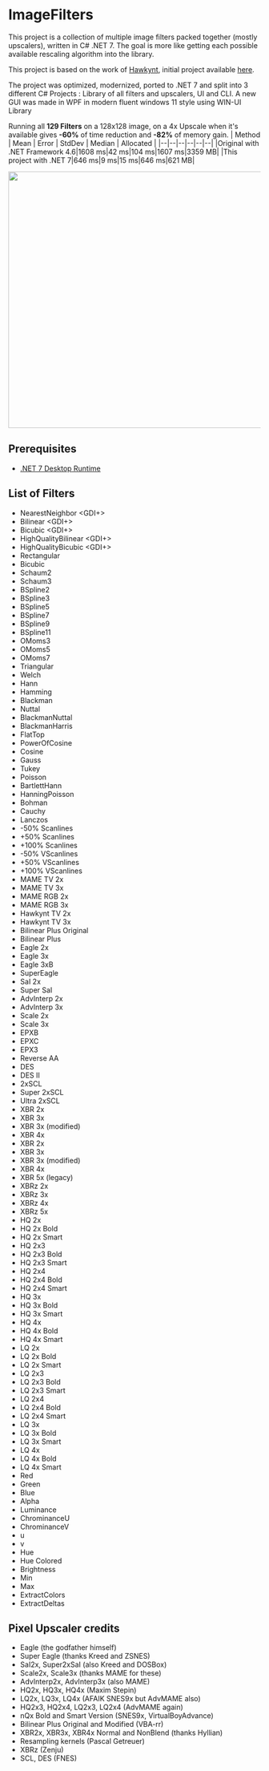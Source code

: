 # ImageFilters

This project is a collection of multiple image filters packed together (mostly upscalers), written in C# .NET 7.
The goal is more like getting each possible available rescaling algorithm into the library.

This project is based on the work of [Hawkynt](https://github.com/Hawkynt), initial project available [here](https://github.com/Hawkynt/2dimagefilter).

The project was optimized, modernized, ported to .NET 7 and split into 3 different C# Projects : Library of all filters and upscalers, UI and CLI.
A new GUI was made in WPF in modern fluent windows 11 style using WIN-UI Library

  Running all **129 Filters** on a 128x128 image, on a 4x Upscale when it's available gives **-60%**  of time reduction and **-82%** of memory gain.
| Method | Mean | Error | StdDev | Median | Allocated |
|--|--|--|--|--|--| 
|Original with .NET Framework 4.6|1608 ms|42 ms|104 ms|1607 ms|3359 MB|
|This project with .NET 7|646 ms|9 ms|15 ms|646 ms|621 MB| 

<img src="https://user-images.githubusercontent.com/8873170/213897795-b5775446-89fc-474f-b793-1b1e99650f12.png" width="512">

## Prerequisites

 - [.NET 7 Desktop Runtime](https://dotnet.microsoft.com/en-us/download/dotnet/thank-you/runtime-desktop-7.0.1-windows-x64-installer)

## List of Filters
 - NearestNeighbor <GDI+>
- Bilinear <GDI+>
- Bicubic <GDI+>
- HighQualityBilinear <GDI+>
- HighQualityBicubic <GDI+>
- Rectangular
- Bicubic
- Schaum2
- Schaum3
- BSpline2
- BSpline3
- BSpline5
- BSpline7
- BSpline9
- BSpline11
- OMoms3
- OMoms5
- OMoms7
- Triangular
- Welch
- Hann
- Hamming
- Blackman
- Nuttal
- BlackmanNuttal
- BlackmanHarris
- FlatTop
- PowerOfCosine
- Cosine
- Gauss
- Tukey
- Poisson
- BartlettHann
- HanningPoisson
- Bohman
- Cauchy
- Lanczos
- -50% Scanlines
- +50% Scanlines
- +100% Scanlines
- -50% VScanlines
- +50% VScanlines
- +100% VScanlines
- MAME TV 2x
- MAME TV 3x
- MAME RGB 2x
- MAME RGB 3x
- Hawkynt TV 2x
- Hawkynt TV 3x
- Bilinear Plus Original
- Bilinear Plus
- Eagle 2x
- Eagle 3x
- Eagle 3xB
- SuperEagle
- SaI 2x
- Super SaI
- AdvInterp 2x
- AdvInterp 3x
- Scale 2x
- Scale 3x
- EPXB
- EPXC
- EPX3
- Reverse AA
- DES
- DES II
- 2xSCL
- Super 2xSCL
- Ultra 2xSCL
- XBR 2x <NoBlend>
- XBR 3x <NoBlend>
- XBR 3x (modified) <NoBlend>
- XBR 4x <NoBlend>
- XBR 2x
- XBR 3x
- XBR 3x (modified)
- XBR 4x
- XBR 5x (legacy)
- XBRz 2x
- XBRz 3x
- XBRz 4x
- XBRz 5x
- HQ 2x
- HQ 2x Bold
- HQ 2x Smart
- HQ 2x3
- HQ 2x3 Bold
- HQ 2x3 Smart
- HQ 2x4
- HQ 2x4 Bold
- HQ 2x4 Smart
- HQ 3x
- HQ 3x Bold
- HQ 3x Smart
- HQ 4x
- HQ 4x Bold
- HQ 4x Smart
- LQ 2x
- LQ 2x Bold
- LQ 2x Smart
- LQ 2x3
- LQ 2x3 Bold
- LQ 2x3 Smart
- LQ 2x4
- LQ 2x4 Bold
- LQ 2x4 Smart
- LQ 3x
- LQ 3x Bold
- LQ 3x Smart
- LQ 4x
- LQ 4x Bold
- LQ 4x Smart
- Red
- Green
- Blue
- Alpha
- Luminance
- ChrominanceU
- ChrominanceV
- u
- v
- Hue
- Hue Colored
- Brightness
- Min
- Max
- ExtractColors
- ExtractDeltas 

## Pixel Upscaler credits 
-   Eagle (the godfather himself)
-   Super Eagle (thanks Kreed and ZSNES)
-   SaI2x, Super2xSaI (also Kreed and DOSBox)
-   Scale2x, Scale3x (thanks MAME for these)
-   AdvInterp2x, AdvInterp3x (also MAME)
-   HQ2x, HQ3x, HQ4x (Maxim Stepin)
-   LQ2x, LQ3x, LQ4x (AFAIK SNES9x but AdvMAME also)
-   HQ2x3, HQ2x4, LQ2x3, LQ2x4 (AdvMAME again)
-   nQx Bold and Smart Version (SNES9x, VirtualBoyAdvance)
-   Bilinear Plus Original and Modified (VBA-rr)
-   XBR2x, XBR3x, XBR4x Normal and NonBlend (thanks Hyllian)
-   Resampling kernels (Pascal Getreuer)
-   XBRz (Zenju)
-   SCL, DES (FNES)
